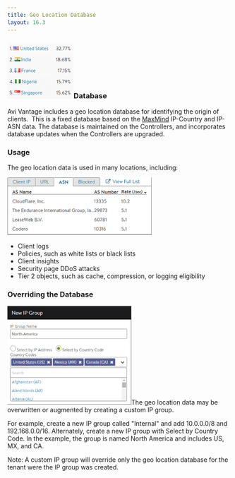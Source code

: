 ```yaml
---
title: Geo Location Database
layout: 16.3
---
```

### <img class="size-full wp-image-143 alignright" src="img/Country.png" alt="Country" width="150" height="125">Database

Avi Vantage includes a geo location database for identifying the origin of clients.  This is a fixed database based on the <a href="http://dev.maxmind.com/geoip/legacy/geolite/">MaxMind</a> IP-Country and IP-ASN data. The database is maintained on the Controllers, and incorporates database updates when the Controllers are upgraded.

### Usage

The geo location data is used in many locations, including:

<img class=" wp-image-144 alignright" src="img/ASN.png" alt="ASN" width="327" height="130">

* Client logs
* Policies, such as white lists or black lists
* Client insights
* Security page DDoS attacks
* Tier 2 objects, such as cache, compression, or logging eligibility 

### Overriding the Database

<img class=" wp-image-142 alignright" src="img/IPGroup.png" alt="IPGroup" width="281" height="224">The geo location data may be overwritten or augmented by creating a custom IP group.

For example, create a new IP group called "Internal" and add 10.0.0.0/8 and 192.168.0.0/16. Alternately, create a new IP group with Select by Country Code. In the example, the group is named North America and includes US, MX, and CA.

Note: A custom IP group will override only the geo location database for the tenant were the IP group was created.

